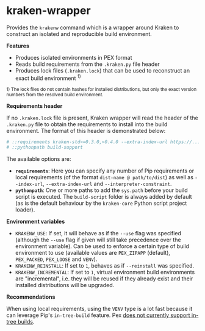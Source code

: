 # kraken-wrapper

Provides the `krakenw` command which is a wrapper around Kraken to construct an isolated and reproducible build
environment.

__Features__

* Produces isolated environments in PEX format
* Reads build requirements from the `.kraken.py` file header
* Produces lock files (`.kraken.lock`) that can be used to reconstruct an exact build environment <sup>1)</sup>

<sup>1) The lock files do not contain hashes for installed distributions, but only the exact version numbers from
the resolved build environment.</sup>

__Requirements header__

If no `.kraken.lock` file is present, Kraken wrapper will read the header of the `.kraken.py` file to obtain the
requirements to install into the build environment. The format of this header is demonstrated below:

```py
# ::requirements kraken-std>=0.3.0,<0.4.0 --extra-index-url https://...
# ::pythonpath build-support
```

The available options are:

* **`requirements`**: Here you can specify any number of Pip requirements or local requirements (of the
    format `dist-name @ path/to/dist`) as well as `--index-url`, `--extra-index-url` and `--interpreter-constraint`.
* **`pythonpath`**: One or more paths to add the `sys.path` before your build script is executed. The `build-script` folder
    is always added by default (as is the default behaviour by the `kraken-core` Python script project loader).

__Environment variables__

* `KRAKENW_USE`: If set, it will behave as if the `--use` flag was specified (although the `--use` flag if given
    will still take precedence over the environment variable). Can be used to enforce a certain type of build
    environment to use (available values are `PEX_ZIPAPP` (default), `PEX_PACKED`, `PEX_LOOSE` and `VENV`).
* `KRAKENW_REINSTALL`: If set to `1`, behaves as if `--reinstall` was specified.
* `KRAKENW_INCREMENTAL`: If set to `1`, virtual environment build environments are "incremental", i.e. they will
    be reused if they already exist and their installed distributions will be upgraded.

__Recommendations__

When using local requirements, using the `VENV` type is a lot fast because it can leverage Pip's `in-tree-build`
feature. Pex [does not currently support in-tree builds](https://github.com/pantsbuild/pex/issues/1357#issuecomment-860133766).
